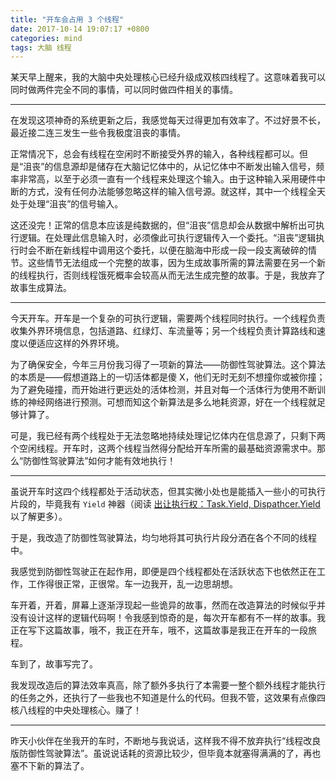 ```yaml
---
title: "开车会占用 3 个线程"
date: 2017-10-14 19:07:17 +0800
categories: mind
tags: 大脑 线程
---
```


某天早上醒来，我的大脑中央处理核心已经升级成双核四线程了。这意味着我可以同时做两件完全不同的事情，可以同时做四件相关的事情。

---

在发现这项神奇的系统更新之后，我感觉每天过得更加有效率了。不过好景不长，最近接二连三发生一些令我极度沮丧的事情。

正常情况下，总会有线程在空闲时不断接受外界的输入，各种线程都可以。但是“沮丧”的信息源却是储存在大脑记忆体中的，从记忆体中不断发出输入信号，频率非常高，以至于必须一直有一个线程来处理这个输入。由于这种输入采用硬件中断的方式，没有任何办法能够忽略这样的输入信号源。就这样，其中一个线程全天处于处理“沮丧”的信号输入。

这还没完！正常的信息本应该是纯数据的，但“沮丧”信息却会从数据中解析出可执行逻辑。在处理此信息输入时，必须像此可执行逻辑传入一个委托。“沮丧”逻辑执行时会不断在新线程中调用这个委托，以便在脑海中形成一段一段支离破碎的情节。这些情节无法组成一个完整的故事，因为生成故事所需的算法需要在另一个新的线程执行，否则线程饿死概率会较高从而无法生成完整的故事。于是，我放弃了故事生成算法。

---

今天开车。开车是一个复杂的可执行逻辑，需要两个线程同时执行。一个线程负责收集外界环境信息，包括道路、红绿灯、车流量等；另一个线程负责计算路线和速度以便适应这样的外界环境。

为了确保安全，今年三月份我习得了一项新的算法——防御性驾驶算法。这个算法的本质是——假想道路上的一切活体都是傻 X，他们无时无刻不想撞你或被你撞；为了避免碰撞，而开始进行更远处的活体检测，并且对每一个活体行为使用不断训练的神经网络进行预测。可想而知这个新算法是多么地耗资源，好在一个线程就足够计算了。

可是，我已经有两个线程处于无法忽略地持续处理记忆体内在信息源了，只剩下两个空闲线程。开车时，这两个线程当然得分配给开车所需的最基础资源需求中。那么“防御性驾驶算法”如何才能有效地执行！

---

虽说开车时这四个线程都处于活动状态，但其实微小处也是能插入一些小的可执行片段的，毕竟我有 `Yield` 神器（阅读 [出让执行权：Task.Yield, Dispathcer.Yield](/post/yield-in-task-dispatcher.html) 以了解更多）。

于是，我改造了防御性驾驶算法，均匀地将其可执行片段分洒在各个不同的线程中。

我感觉到防御性驾驶正在起作用，即便是四个线程都处在活跃状态下也依然正在工作，工作得很正常，正很常。车一边我开，乱一边思胡想。

车开着，开着，屏幕上逐渐浮现起一些诡异的故事，然而在改造算法的时候似乎并没有设计这样的逻辑代码啊！令我感到惊奇的是，每次开车都有不一样的故事。我正在写下这篇故事，哦不，我正在开车，哦不，这篇故事是我正在开车的一段旅程。

车到了，故事写完了。

我发现改造后的算法效率真高，除了额外多执行了本需要一整个额外线程才能执行的任务之外，还执行了一些我也不知道是什么的代码。但我不管，这效果有点像四核八线程的中央处理核心。赚了！

---

昨天小伙伴在坐我开的车时，不断地与我说话，这样我不得不放弃执行“线程改良版防御性驾驶算法”。虽说说话耗的资源比较少，但毕竟本就塞得满满的了，再也塞不下新的算法了。
